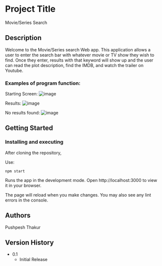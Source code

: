 # Project Title

Movie/Series Search

## Description

Welcome to the Movie/Series search Web app. This application allows a user to enter the search bar with whatever movie or TV show they wish to find. Once they enter, results with that keyword
will show up and the user can read the plot description, find the IMDB, and watch the trailer on Youtube.

### Examples of program function:

Starting Screen: ![image](https://github.com/pthakur11205/movie-search/assets/146504583/47a6f623-8dba-4964-b862-353a28b03f36)

Results: ![image](https://github.com/pthakur11205/movie-search/assets/146504583/d5f800d3-cd79-48ac-97ae-334ab6d04677)

No results found: ![image](https://github.com/pthakur11205/movie-search/assets/146504583/2fd5d3f9-fb46-423a-b8c0-6ad236f4b373)




## Getting Started


### Installing and executing

After cloning the repository, 

Use: 
```
npm start
```

Runs the app in the development mode.
Open http://localhost:3000 to view it in your browser.

The page will reload when you make changes.
You may also see any lint errors in the console.


## Authors

Pushpesh Thakur

## Version History

* 0.1
    * Initial Release


